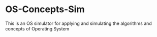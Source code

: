 # OS-Concepts-Sim
This is an OS simulator for applying and simulating the algorithms and concepts of Operating System 

